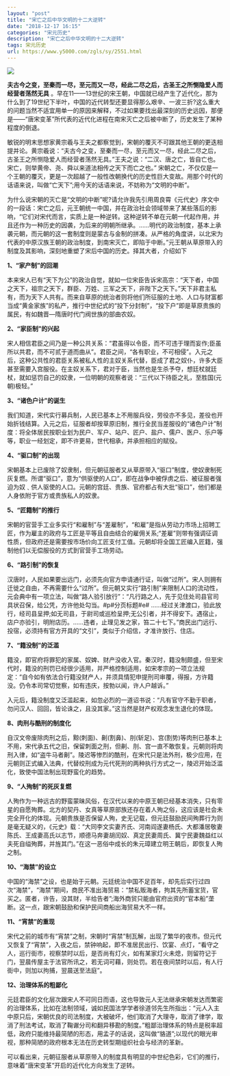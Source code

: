 ```yaml
---
layout: "post"
title: "宋亡之后中华文明的十二大逆转"
date: "2018-12-17 16:15"
categories: "宋元历史"
description: "宋亡之后中华文明的十二大逆转"
tags: 宋元历史
url: https://www.y5000.com/zgls/sy/2551.html
---
```






![](https://img.y5000.com/uploads/allimg/160503/4-1605031552591c.jpg)

**夫古今之变，至秦而一尽，至元而又一尽，经此二尽之后，古圣王之所恻隐爱人而经营者荡然无具**
。早在11——13世纪的宋王朝，中国就已经产生了近代化，那为什么到了19世纪下半叶，中国的近代转型还要显得那么艰辛、一波三折?这么重大的问题当然不适宜用单一的原因来解释，不过如果要找出最深刻的历史远因，那便是——“唐宋变革”所代表的近代化进程在南宋灭亡之后被中断了，历史发生了某种程度的倒退。

敏锐的明末思想家黄宗羲与王夫之都察觉到，宋朝的覆灭不可跟其他王朝的更迭相提并论。黄宗羲说：“夫古今之变，至秦而一尽，至元而又一尽，经此二尽之后，古圣王之所恻隐爱人而经营者荡然无具。”王夫之说：“二汉、唐之亡，皆自亡也。宋亡，则举黄帝、尧、舜以来道法相传之天下而亡之也。”
宋朝之亡，不仅仅是一个王朝的覆灭，更是一次超越了一般性改朝换代的历史性巨大变故。用那个时代的话语来说，叫做“亡天下”;用今天的话语来说，不妨称为“文明的中断”。

为什么说宋朝的灭亡是“文明的中断”呢?请允许我先引用周良霄《元代史》序文中的一段话：宋亡之后，元王朝统一中国，并在政治社会领域带来了某些落后的影响，“它们对宋代而言，实质上是一种逆转。这种逆转不单在元朝一代起作用，并且还作为一种历史的因袭，为后来的明朝所继承。……明代的政治制度，基本上承袭元朝，而元朝的这一套制度则是蒙古与金制的拼凑。从严格的角度讲，以北宋为代表的中原汉族王朝的政治制度，到南宋灭亡，即陷于中断。”元王朝从草原带入的制度及其影响，深刻地重塑了宋后中国的历史。择其大者，介绍如下

**1、“家产制”的回潮**

本来宋人已有“天下为公”的政治自觉，就如一位宋臣告诉宋高宗：“天下者，中国之天下，祖宗之天下，群臣、万姓、三军之天下，非陛下之天下。”天下非君主私有，而为天下人共有。而来自草原的统治者则将他们所征服的土地、人口与财富都当成“黄金家族”的私产，推行中世纪式的“投下分封制”，“投下户”即是草原贵族的属民，有如魏晋—隋唐时代门阀世族的部曲农奴。

**2、“家臣制”的兴起**

宋人相信君臣之间乃是一种公共关系：“君虽得以令臣，而不可违于理而妄作;臣虽所以共君，而不可贰于道而曲从”。君臣之间，“各有职业，不可相侵”。入元之后，这种公共性的君臣关系被私人性的主奴关系代替，臣成了君之奴仆，许多大臣甚至需要入宫服役。在主奴关系下，君对于臣，当然也是生杀予夺，想廷杖就廷杖，就如惩罚自己的奴隶，一位明朝的观察者说：“三代以下待臣之礼，至胜国(元朝)极轻。”

**3、“诸色户计”的诞生**

我们知道，宋代实行募兵制，人民已基本上不用服兵役，劳役亦不多见，差役也开始折钱结算。入元之后，征服者却按草原旧制，推行全民当差服役的“诸色户计”制度：将全体居民按职业划为民户、军户、站户、匠户、盐户、儒户、医户、乐户等等，职业一经划定，即不许更易，世代相承，并承担相应的赋役。

**4、“驱口制”的出现**

宋朝基本上已废除了奴隶制，但元朝征服者又从草原带入“驱口”制度，使奴隶制死灰复燃。所谓“驱口”，意为“供驱使的人口”，即在战争中被俘虏之后、被征服者强迫为奴﹑供人驱使的人口。元朝的宫廷、贵族、官府都占有大批“驱口”，他们都是人身依附于官方或贵族私人的奴隶。

**5、“匠籍制”的推行**

宋朝的官营手工业多实行“和雇制”与“差雇制”，“和雇”是指从劳动力市场上招聘工匠，作为雇主的政府与工匠是平等且自由结合的雇佣关系;“差雇”则带有强调征调性质，但政府还是需要按市场价向工匠支付工值。元朝却将全国工匠编入匠籍，强制他们以无偿服役的方式到官营手工场劳动。

**6、“路引制”的恢复**

汉唐时，人民如果要出远门，必须先向官方申请通行证，叫做“过所”。宋人则拥有迁徙之自由，不再需要什么“过所”。但元朝又实行“路引制”来限制人口的流动性，元会典中有一项立法，叫做“路人验引放行”：“凡行路之人，先于见住处司县官司具状召保，给公凭，方许他处勾当。#p#分页标题#e#
……经过关津渡口，验此放行，经司县呈押;如无司县，于尉司或巡检呈押;无公引者，并不得安下。遇宿止，店户亦验引，明附店历。……违者，止理见发之家，笞二十七下。”商民出门远行、投宿，必须持有官方开具的“文引”，类似于介绍信，才准许放行、住店。

**7、“籍没制”的泛滥**

籍没，即官府将罪犯的家属、奴婢、财产没收入官。秦汉时，籍没制颇盛，但至宋代时，籍没的刑罚已经很少适用，并严格控制适用，如宋孝宗的一项立法规定：“自今如有依法合行籍没财产人，并须具情犯申提刑司审覆，得报，方许籍没。仍令本司常切觉察，如有违庆，按勃以闻，许人户越诉。”

入元后，籍没制度又泛滥起来，如忽必烈的一道诏书说：“凡有官守不勤于职者，勿问汉人、回回，皆论诛之，且没其家。”这当然是财产权观念发生退化的体现。

**8、肉刑与酷刑的制度化**

自汉文帝废除肉刑之后，黥(刺面)、劓(割鼻)、刖(斩足)、宫(割势)等肉刑已基本上不用，宋代承五代之旧，保留刺面之刑，但劓、刖、宫一直不敢恢复。元朝则将肉刑入律，如“盗牛马者劓”。陵迟等惨烈的酷刑，在宋代只是法外刑，极少应用，在元朝则正式编入法典，代替绞刑成为元代死刑的两种执行方式之一，陵迟开始泛滥化，致使中国法制出现野蛮化的趋势。

**9、“人殉制”的死灰复燃**

人殉作为一种远古的野蛮蒙昧风俗，在汉代以来的中原王朝已经基本消失，只有零星的自愿殉葬。北方的契丹、女真等草原部族还存在着人殉之俗，这应该是社会未完全开化的体现。元朝贵族是否保留人殉，史无记载，但元廷鼓励民间殉葬行为则是毫无疑义的，《元史》载：“大同李文实妻齐氏、河南阎遂妻杨氏、大都潘居敬妻陈氏、王成妻高氏以志节，顺德马奔妻胡闰奴、真定民妻周氏、冀宁民妻魏益红以夫死自缢殉葬，并旌其门。”在这一恶俗中成长的朱元璋建立明王朝后，即恢复人殉之制。

**10、“海禁”的设立**

中国的“海禁”之设，也是始于元朝。元廷统治中国不足百年，却先后实行过四次“海禁”，“海禁”期间，商民不准出海贸易：“禁私贩海者，拘其先所蓄宝货，官买之。匿者，许告，没其财，半给告者”;海外商贸只能由官府出资的“官本船”垄断。这一点，跟宋朝鼓励和保护民间商船出海贸易大不一样。

**11、“宵禁”的重现**

宋代之前的城市有“宵禁”之制，宋朝时“宵禁”制瓦解，出现了繁华的夜市。但元代又恢复了“宵禁”，入夜之后，禁钟响起，即不准居民出行、饮宴、点灯，“看守之人，巡行街市，视察禁时以后，是否尚有灯火，如有某家灯火未熄，则留符记于门，翌晨传屋主于法官所讯之，若无词可藉，则处罚。若在夜间禁时以后，有人行街中，则加以拘捕，翌晨送至法庭”。

**12、治理体系的粗鄙化**

元廷君臣的文化层次跟宋人不可同日而语，这也导致元人无法继承宋朝发达而繁密的治理体系，比如在法制领域，诚如民国法学学者徐道邻先生所指出：“元人入主中原只后，宋朝优良的司法制度，大被破坏，他们取消了大理寺，取消了律学，取消了刑法考试，取消了鞠谳分司和翻异移勘的制度。”粗鄙治理体系的特点是税率超低，政府只能维持最简陋的形态，用孟子的话说，这叫做“貉道”;以现代的眼光审视，那种简陋的政府根本无法在历史转型期组织社会与经济的革新。

可以看出来，元朝征服者从草原带入的制度具有明显的中世纪色彩，它们的推行，意味着“唐宋变革”开启的近代化方向发生了逆转。
